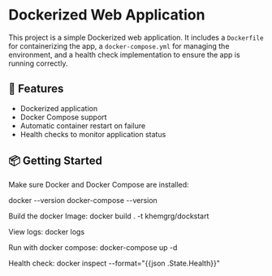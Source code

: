 # Dockerized Web Application

This project is a simple Dockerized web application. It includes a `Dockerfile` for containerizing the app, a `docker-compose.yml` for managing the environment, and a health check implementation to ensure the app is running correctly.


## 🚀 Features

- Dockerized application
- Docker Compose support
- Automatic container restart on failure
- Health checks to monitor application status

## 📦 Getting Started

Make sure Docker and Docker Compose are installed:

docker --version
docker-compose --version

Build the docker Image:
docker build . -t khemgrg/dockstart

View logs:
docker logs <container-id>

Run with docker compose:
docker-compose up -d

Health check:
docker inspect --format="{{json .State.Health}}" <container-id>
